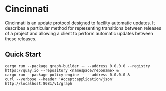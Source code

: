 # Cincinnati

Cincinnati is an update protocol designed to facility automatic updates. It describes a particular method for representing transitions between releases of a project and allowing a client to perform automatic updates between these releases.

## Quick Start

```console
cargo run --package graph-builder -- --address 0.0.0.0 --registry https://quay.io --repository <namespace/reponame> &
cargo run --package policy-engine -- --address 0.0.0.0 &
curl --verbose --header 'Accept:application/json' http://localhost:8081/v1/graph
```
